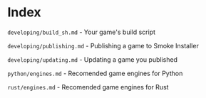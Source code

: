 # Index

``developing/build_sh.md`` - Your game's build script

``developing/publishing.md`` - Publishing a game to Smoke Installer

``developing/updating.md`` - Updating a game you published

``python/engines.md`` - Recomended game engines for Python

``rust/engines.md`` - Recomended game engines for Rust

